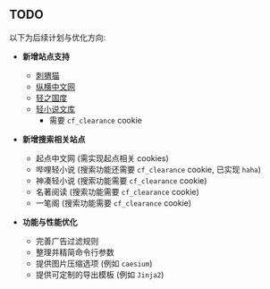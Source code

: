 ## TODO

以下为后续计划与优化方向:

- **新增站点支持**
  - [刺猬猫](https://www.ciweimao.com/)
  - [纵横中文网](https://www.zongheng.com/)
  - [轻之国度](https://www.lightnovel.fun)
  - [轻小说文库](https://www.wenku8.net/)
    - 需要 `cf_clearance` cookie

- **新增搜索相关站点**
  - 起点中文网 (需实现起点相关 cookies)
  - 哔哩轻小说 (搜索功能还需要 `cf_clearance` cookie, 已实现 `haha`)
  - 神凑轻小说 (搜索功能需要 `cf_clearance` cookie)
  - 名著阅读 (搜索功能需要 `cf_clearance` cookie)
  - 一笔阁 (搜索功能需要 `cf_clearance` cookie)

- **功能与性能优化**
  - 完善广告过滤规则
  - 整理并精简命令行参数
  - 提供图片压缩选项 (例如 `caesium`)
  - 提供可定制的导出模板 (例如 `Jinja2`)
